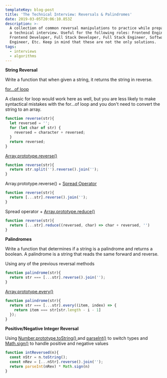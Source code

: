 ```yaml
---
templateKey: blog-post
title: 'The Technical Interview: Reversals & Palindromes'
date: 2019-03-05T20:06:10.853Z
description: >-
  A collection of common reversal manipulations to practice while preparing for
  a technical interview. Useful for the following roles: Frontend Engineer,
  Frontend Developer, Full Stack Developer, Full Stack Engineer, Software
  Engineer, Etc. Keep in mind that these are not the only solutions.
tags:
  - interviews
  - algorithms
---
```

**String Reversal**

Write a function that when given a string, it returns the string in reverse.

[for...of loop](https://developer.mozilla.org/en-US/docs/Web/JavaScript/Reference/Statements/for...of) 

A classic for loop would work here as well, but you are less likely to make syntactical mistakes with the for...of loop and you don't need to convert the string to an array.
```js
function reverse(str){
  let reversed = '';
  for (let char of str) {
    reversed = character + reversed;
  }
  return reversed;
}
```

[Array.prototype.reverse()](https://developer.mozilla.org/en-US/docs/Web/JavaScript/Reference/Global_Objects/Array/reverse)
```js
function reverse(str){
  return str.split('').reverse().join('');
}
```
Array.prototype.reverse() + [Spread Operator](https://developer.mozilla.org/en-US/docs/Web/JavaScript/Reference/Operators/Spread_syntax)
```js
function reverse(str){
  return [...str].reverse().join('');
}
```
Spread operator + [Array.prototype.reduce()](https://developer.mozilla.org/en-US/docs/Web/JavaScript/Reference/Global_Objects/Array/Reduce)
```js
function reverse(str){
  return [...str].reduce((reversed, char) => char + reversed, '')
}
```

**Palindromes**

Write a function that determines if a string is a palindrome and returns a boolean. A palindrome is a string that reads the same forward and reverse.

Using any of the previous reversal methods
```js
function palindrome(str){
  return str === [...str].reverse().join('');
}
```

[Array.prototype.every()](https://developer.mozilla.org/en-US/docs/Web/JavaScript/Reference/Global_Objects/Array/every)
```js
function palindrome(str){
  return str === [...str].every((item, index) => {
    return item === str[str.length - i - 1]
  });
}
```

**Positive/Negative Integer Reversal**

Using [Number.prototype.toString()
](https://developer.mozilla.org/en-US/docs/Web/JavaScript/Reference/Global_Objects/Number/toString) and [parseInt()](https://developer.mozilla.org/en-US/docs/Web/JavaScript/Reference/Global_Objects/parseInt) to switch types and [Math.sign()](https://developer.mozilla.org/en-US/docs/Web/JavaScript/Reference/Global_Objects/Math/sign) to handle positive and negative values

```js
function intReversed(n){
  const nStr = n.toString();
  const nRev = [...nStr].reverse().join('');
  return parseInt(nRev) * Math.sign(n)
}
